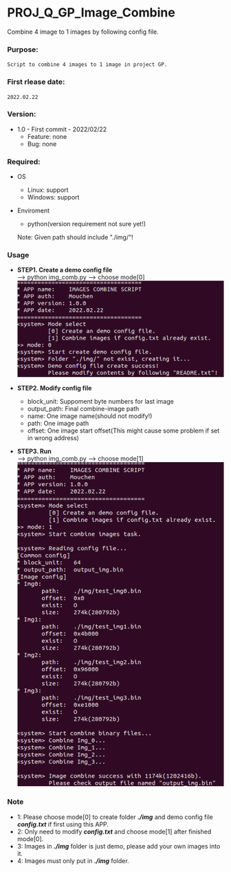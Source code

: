 # PROJ_Q_GP_Image_Combine
Combine 4 image to 1 images by following config file.

### Purpose:
    Script to combine 4 images to 1 image in project GP.

### First rlease date:
    2022.02.22

### Version: 
- 1.0 - First commit - 2022/02/22
  - Feature: none
  - Bug: none

### Required:
- OS
  - Linux: support
  - Windows: support
- Enviroment
  - python(version requirement not sure yet!)

  Note: Given path should include "./img/"!

### Usage
  - **STEP1. Create a demo config file**\
           --> python img_comb.py --> choose mode[0]\
           ![alt text](./demo_img/demo_mode[0].png "MODE[0]")
           
  - **STEP2. Modify config file**
    - block_unit: Suppoment byte numbers for last image
    - output_path: Final combine-image path
    - name: One image name(should not modify!)
    - path: One image path
    - offset: One image start offset(This might cause some problem if set in wrong address)

  - **STEP3. Run**\
           --> python img_comb.py --> choose mode[1]\
           ![alt text](./demo_img/demo_mode[1].png "MODE[1]")

### Note
- 1: Please choose mode[0] to create folder ***./img*** and demo config file ***config.txt*** if first using this APP.
- 2: Only need to modify ***config.txt*** and choose mode[1] after finished mode[0].
- 3: Images in ***./img*** folder is just demo, please add your own images into it.
- 4: Images must only put in ***./img*** folder.
